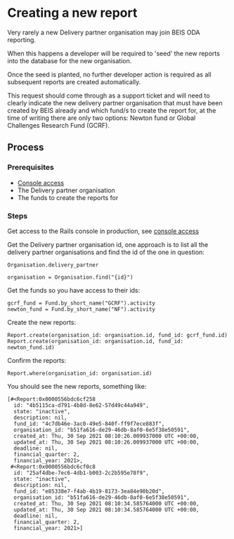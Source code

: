 # Creating a new report
Very rarely a new Delivery partner organisation may join BEIS ODA reporting.

When this happens a developer will be required to 'seed' the new reports into
the database for the new organisation.

Once the seed is planted, no further developer action is required as all
subsequent reports are created automatically.

This request should come through as a support ticket and will need to clearly
indicate the new delivery partner organisation that must have been created by
BEIS already and which fund/s to create the report for, at the time of
writing there are only two options: Newton fund or Global Challenges Research
Fund (GCRF).

## Process

### Prerequisites
- [Console access](../console-access.md)
- The Delivery partner organisation
- The funds to create the reports for

### Steps
Get access to the Rails console in production, see [console
access](../console-access.md)

Get the Delivery partner organisation id, one approach is to list all the
delivery partner organisations and find the id of the one in question:

```
Organisation.delivery_partner

organisation = Organisation.find("{id}")
```

Get the funds so you have access to their ids:

```
gcrf_fund = Fund.by_short_name("GCRF").activity
newton_fund = Fund.by_short_name("NF").activity
```

Create the new reports:

```
Report.create(organisation_id: organisation.id, fund_id: gcrf_fund.id)
Report.create(organisation_id: organisation.id, fund_id: newton_fund.id)
```

Confirm the reports:

```
Report.where(organisation_id: organisation.id)
```

You should see the new reports, something like:

```
[#<Report:0x0000556bdc6cf258
  id: "4b5115ca-d791-4b8d-8e62-57d49c44a949",
  state: "inactive",
  description: nil,
  fund_id: "4c7db46e-3ac0-49e5-840f-ff9f7ece883f",
  organisation_id: "b51fa616-de29-46db-8af0-6e5f38e50591",
  created_at: Thu, 30 Sep 2021 08:10:26.009937000 UTC +00:00,
  updated_at: Thu, 30 Sep 2021 08:10:26.009937000 UTC +00:00,
  deadline: nil,
  financial_quarter: 2,
  financial_year: 2021>,
 #<Report:0x0000556bdc6cf0c8
  id: "25af4dbe-7ec6-4db1-b003-2c2b595e78f9",
  state: "inactive",
  description: nil,
  fund_id: "e85338e7-f4ab-4b19-8173-3ea84e90b20d",
  organisation_id: "b51fa616-de29-46db-8af0-6e5f38e50591",
  created_at: Thu, 30 Sep 2021 08:10:34.585764000 UTC +00:00,
  updated_at: Thu, 30 Sep 2021 08:10:34.585764000 UTC +00:00,
  deadline: nil,
  financial_quarter: 2,
  financial_year: 2021>]
  ```
